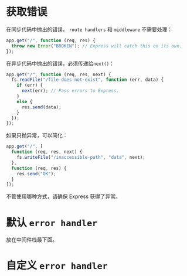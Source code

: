 # 获取错误
在同步代码中抛出的错误， `route handlers` 和 `middleware` 不需要处理：  
```js
app.get("/", function (req, res) {
  throw new Error("BROKEN"); // Express will catch this on its own.
});
```

在异步代码中抛出的错误，必须传递给`next()`：  
```js
app.get("/", function (req, res, next) {
  fs.readFile("/file-does-not-exist", function (err, data) {
    if (err) {
      next(err); // Pass errors to Express.
    }
    else {
      res.send(data);
    }
  });
});
```
如果只抛异常，可以简化：  
```js
app.get("/", [
  function (req, res, next) {
    fs.writeFile("/inaccessible-path", "data", next);
  },
  function (req, res) {
    res.send("OK");
  }
]);
```

不管使用哪种方式，请确保 Express 获得了异常。  

# 默认 `error handler`
放在中间件栈最下面。  

# 自定义 `error handler`
